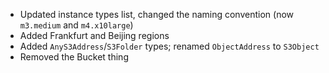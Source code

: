 * Updated instance types list, changed the naming convention (now `m3.medium` and `m4.x10large`)
* Added Frankfurt and Beijing regions
* Added `AnyS3Address`/`S3Folder` types; renamed `ObjectAddress` to `S3Object`
* Removed the Bucket thing
